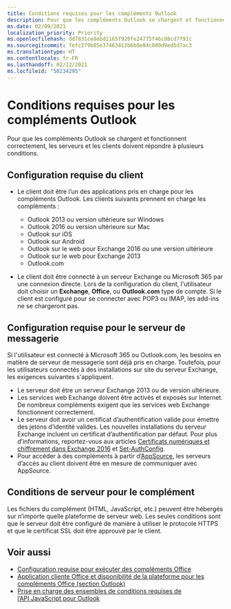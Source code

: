 ```yaml
---
title: Conditions requises pour les compléments Outlook
description: Pour que les compléments Outlook se chargent et fonctionnent correctement, les serveurs et les clients doivent répondre à plusieurs conditions.
ms.date: 02/09/2021
localization_priority: Priority
ms.openlocfilehash: dd7831ce8ebd1165f920fe24775f46cd8cd7f91c
ms.sourcegitcommit: fefc279b85e37463413b6b0e84c880d9ed5d7ac3
ms.translationtype: HT
ms.contentlocale: fr-FR
ms.lasthandoff: 02/12/2021
ms.locfileid: "50234295"
---
```

# <a name="outlook-add-in-requirements"></a>Conditions requises pour les compléments Outlook

Pour que les compléments Outlook se chargent et fonctionnent correctement, les serveurs et les clients doivent répondre à plusieurs conditions.

## <a name="client-requirements"></a>Configuration requise du client

- Le client doit être l’un des applications pris en charge pour les compléments Outlook. Les clients suivants prennent en charge les compléments :

   - Outlook 2013 ou version ultérieure sur Windows
   - Outlook 2016 ou version ultérieure sur Mac
   - Outlook sur iOS
   - Outlook sur Android
   - Outlook sur le web pour Exchange 2016 ou une version ultérieure
   - Outlook sur le web pour Exchange 2013
   - Outlook.com

- Le client doit être connecté à un serveur Exchange ou Microsoft 365 par une connexion directe. Lors de la configuration du client, l'utilisateur doit choisir un **Exchange**, **Office**, ou **Outlook.com** type de compte. Si le client est configuré pour se connecter avec POP3 ou IMAP, les add-ins ne se chargeront pas.

## <a name="mail-server-requirements"></a>Configuration requise pour le serveur de messagerie

Si l'utilisateur est connecté à Microsoft 365 ou Outlook.com, les besoins en matière de serveur de messagerie sont déjà pris en charge. Toutefois, pour les utilisateurs connectés à des installations sur site du serveur Exchange, les exigences suivantes s'appliquent.

- Le serveur doit être un serveur Exchange 2013 ou de version ultérieure.
- Les services web Exchange doivent être activés et exposés sur Internet. De nombreux compléments exigent que les services web Exchange fonctionnent correctement.
- Le serveur doit avoir un certificat d’authentification valide pour émettre des jetons d’identité valides. Les nouvelles installations du serveur Exchange incluent un certificat d’authentification par défaut. Pour plus d’informations, reportez-vous aux articles [Certificats numériques et chiffrement dans Exchange 2016](/Exchange/architecture/client-access/certificates) et [Set-AuthConfig](/powershell/module/exchange/organization/Set-AuthConfig).
- Pour accéder à des compléments à partir d’[AppSource](https://appsource.microsoft.com/marketplace/apps?product=office&page=1&src=office&corrid=a35323d5-0e3d-4cc0-ba44-57537d74aae8&omexanonuid=581941df-1c6f-4eda-89e7-651af8aeaeb2), les serveurs d’accès au client doivent être en mesure de communiquer avec AppSource.

## <a name="add-in-server-requirements"></a>Conditions de serveur pour le complément

Les fichiers du complément (HTML, JavaScript, etc.) peuvent être hébergés sur n’importe quelle plateforme de serveur web. Les seules conditions sont que le serveur doit être configuré de manière à utiliser le protocole HTTPS et que le certificat SSL doit être approuvé par le client.

## <a name="see-also"></a>Voir aussi

- [Configuration requise pour exécuter des compléments Office](../concepts/requirements-for-running-office-add-ins.md)
- [Application cliente Office et disponibilité de la plateforme pour les compléments Office (section Outlook)](../overview/office-add-in-availability.md#outlook)
- [Prise en charge des ensembles de conditions requises de l’API JavaScript pour Outlook](../reference/requirement-sets/outlook-api-requirement-sets.md#requirement-sets-supported-by-exchange-servers-and-outlook-clients)
